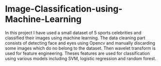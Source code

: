 # Image-Classification-using-Machine-Learning

In this project I have used a small dataset of 5 sports celebrities and classified their images using machine learning. The data cleaning part consists of detecting face and eyes using Opencv and manually discarding some images which do no belong to the dataset. Then wavelet transform is used for feature engineering. Theses features are used for classification using various models including SVM, logistic regression and random forest. 
